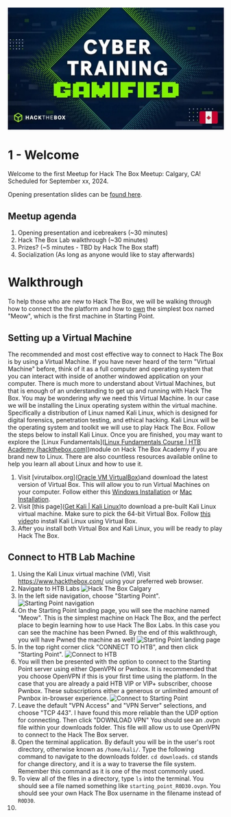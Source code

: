 ![Hack The Box Calgary](images/meetup-calgary.jpg)
# 1 - Welcome
Welcome to the first Meetup for Hack The Box Meetup: Calgary, CA!
Scheduled for September xx, 2024.

Opening presentation slides can be [found here](https://drive.google.com/file/d/1f_9qlvNIv0u6zQlfcMMGBMZHWtPUbztk/view?usp=sharing).
## Meetup agenda
1. Opening presentation and icebreakers (~30 minutes)
2. Hack The Box Lab walkthrough (~30 minutes)
3. Prizes? (~5 minutes - TBD by Hack The Box staff)
4. Socialization (As long as anyone would like to stay afterwards)
# Walkthrough
To help those who are new to Hack The Box, we will be walking through how to connect the the platform and how to [pwn](https://www.merriam-webster.com/dictionary/pwn) the simplest box named "Meow", which is the first machine in Starting Point.
## Setting up a Virtual Machine
The recommended and most cost effective way to connect to Hack The Box is by using a Virtual Machine. If you have never heard of the term "Virtual Machine" before, think of it as a full computer and operating system that you can interact with inside of another windowed application on your computer. There is much more to understand about Virtual Machines, but that is enough of an understanding to get up and running with Hack The Box.
You may be wondering *why* we need this Virtual Machine. In our case we will be installing the Linux operating system within the virtual machine. Specifically a distribution of Linux named Kali Linux, which is designed for digital forensics, penetration testing, and ethical hacking. Kali Linux will be the operating system and toolkit we will use to play Hack The Box. Follow the steps below to install Kali Linux. Once you are finished, you may want to explore the [Linux Fundamentals]([Linux Fundamentals Course | HTB Academy (hackthebox.com)](https://academy.hackthebox.com/course/preview/linux-fundamentals))module on Hack The Box Academy if you are brand new to Linux. There are also countless resources available online to help you learn all about Linux and how to use it.
1. Visit [virutalbox.org]([Oracle VM VirtualBox](https://www.virtualbox.org/))and download the latest version of Virtual Box. This will allow you to run Virtual Machines on your computer. Follow either this [Windows Installation](https://youtu.be/8mns5yqMfZk?si=cWbudluStBmWh-Xy) or [Mac Installation](https://youtu.be/_Kz1hHT3pq4?si=jVnbTUBlx7ZO1Xuq).
2. Visit [this page]([Get Kali | Kali Linux](https://www.kali.org/get-kali/#kali-virtual-machines))to download a pre-built Kali Linux virtual machine. Make sure to pick the 64-bit Virtual Box. Follow [this video](https://youtu.be/vnX1NaF4K-Q?si=CaBKJJGIF3HaEePo)to install Kali Linux using Virtual Box.
3. After you install both Virtual Box and Kali Linux, you will be ready to play Hack The Box.
## Connect to HTB Lab Machine
1. Using the Kali Linux virtual machine (VM), Visit https://www.hackthebox.com/ using your preferred web browser.
2. Navigate to HTB Labs
![Hack The Box Calgary](htb-labs.png)
3. In the left side navigation, choose "Starting Point".
![Starting Point navigation](starting-point-navigation.png)
4. On the Starting Point landing page, you will see the machine named "Meow". This is the simplest machine on Hack The Box, and the perfect place to begin learning how to use Hack The Box Labs. In this case you can see the machine has been Pwned. By the end of this walkthrough, you will have Pwned the machine as well!
![Starting Point landing page](starting-point-landing-page.png)
5. In the top right corner click "CONNECT TO HTB", and then click "Starting Point".
![Connect to HTB](connect-to-htb.png)
6. You will then be presented with the option to connect to the Starting Point server using either OpenVPN or Pwnbox. It is recommended that you choose OpenVPN if this is your first time using the platform. In the case that you are already a paid HTB VIP or VIP+ subscriber, choose Pwnbox. These subscriptions either a generous or unlimited amount of Pwnbox in-browser experience.
![Connect to Starting Point](connect-to-starting-point.png)
7. Leave the default "VPN Access" and "VPN Server" selections, and choose "TCP 443". I have found this more reliable than the UDP option for connecting. Then click "DOWNLOAD VPN" You should see an .ovpn file within your downloads folder. This file will allow us to use OpenVPN to connect to the Hack The Box server.
8. Open the terminal application. By default you will be in the user's root directory, otherwise known as `/home/kali/`. Type the following command to navigate to the downloads folder. `cd downloads`. `cd` stands for change directory, and it is a way to traverse the file system. Remember this command as it is one of the most commonly used.
9. To view all of the files in a directory, type `ls` into the terminal. You should see a file named something like `starting_point_R0D30.ovpn`. You should see your own Hack The Box username in the filename instead of `R0D30`.
10. 